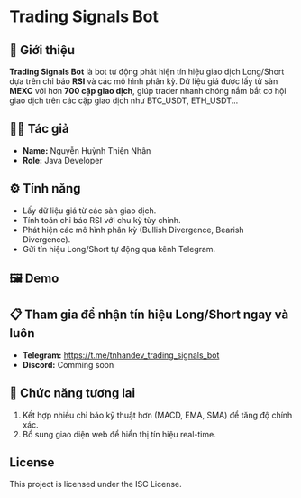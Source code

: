 # Trading Signals Bot

## 👋 Giới thiệu

**Trading Signals Bot** là bot tự động phát hiện tín hiệu giao dịch Long/Short dựa trên chỉ báo **RSI** và các mô hình
phân
kỳ. Dữ liệu giá được lấy từ sàn **MEXC** với hơn **700 cặp giao dịch**, giúp trader nhanh chóng nắm bắt cơ hội giao
dịch trên các cặp giao dịch như BTC_USDT, ETH_USDT...

## 👨‍💻 Tác giả

- **Name:** Nguyễn Huỳnh Thiện Nhân
- **Role:** Java Developer

## ⚙️ Tính năng

- Lấy dữ liệu giá từ các sàn giao dịch.
- Tính toán chỉ báo RSI với chu kỳ tùy chỉnh.
- Phát hiện các mô hình phân kỳ (Bullish Divergence, Bearish Divergence).
- Gửi tín hiệu Long/Short tự động qua kênh Telegram.

## 🖼️ Demo

## 📋 Tham gia để nhận tín hiệu Long/Short ngay và luôn

- **Telegram:** https://t.me/tnhandev_trading_signals_bot
- **Discord:** Comming soon

## 🥲 Chức năng tương lai

1. Kết hợp nhiều chỉ báo kỹ thuật hơn (MACD, EMA, SMA) để tăng độ chính xác.
2. Bổ sung giao diện web để hiển thị tín hiệu real-time.

## License

This project is licensed under the ISC License.